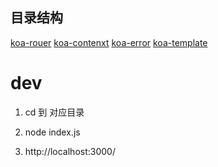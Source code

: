 <!--
 * @Author: hucheng
 * @Date: 2020-06-22 06:53:27
 * @Description: here is des
--> 

## 目录结构

[koa-rouer](./koa-router)
[koa-contenxt](./koa-context)
[koa-error](./koa-error)
[koa-template](./koa-error)
# dev

1. cd  到 对应目录

2. node index.js

3. http://localhost:3000/